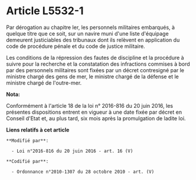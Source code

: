 # Article L5532-1

Par dérogation au chapitre Ier, les personnels militaires embarqués, à quelque titre que ce soit, sur un navire muni d'une
liste d'équipage demeurent justiciables des tribunaux dont ils relèvent en application du code de procédure pénale et du code
de justice militaire.

Les conditions de la répression des fautes de discipline et la procédure à suivre pour la recherche et la constatation des
infractions commises à bord par des personnels militaires sont fixées par un décret contresigné par le ministre chargé des
gens de mer, le ministre chargé de la défense et le ministre chargé de l'outre-mer.

**Nota:**

Conformément à l'article 18 de la loi n° 2016-816 du 20 juin 2016, les présentes dispositions entrent en vigueur à une date
fixée par décret en Conseil d'Etat et, au plus tard, six mois après la promulgation de ladite loi.

**Liens relatifs à cet article**

	**Modifié par**:

	  - Loi n°2016-816 du 20 juin 2016 - art. 16 (V)

	**Codifié par**:

	  - Ordonnance n°2010-1307 du 28 octobre 2010 - art. (V)
